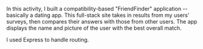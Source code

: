 In this activity, I built a compatibility-based "FriendFinder" application -- basically a dating app. This full-stack site takes in results from my users' surveys, then compares their answers with those from other users. The app displays the name and picture of the user with the best overall match.

I used Express to handle routing.
